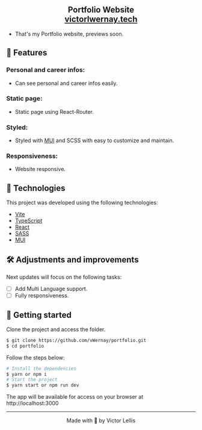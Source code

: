 <h2 align="center">
  Portfolio Website<br/>
  <a href="https://victorlwernay.tech" target="_blank">victorlwernay.tech</a>
</h2>

- That's my Portfolio website, previews soon.

## 🔧 Features

### Personal and career infos:
- Can see personal and career infos easily.

### Static page:
- Static page using React-Router.

### Styled:
- Styled with [MUI](https://mui.com) and SCSS with easy to customize and maintain.

### Responsiveness:
- Website responsive.

## 🧪 Technologies

This project was developed using the following technologies:

- [Vite](https://vitejs.dev)
- [TypeScript](https://www.typescriptlang.org)
- [React](https://reactjs.org)
- [SASS](https://sass-lang.com)
- [MUI](https://mui.com)

## 🛠️ Adjustments and improvements

Next updates will focus on the following tasks:

- [ ] Add Multi Language support. 
- [ ] Fully responsiveness.

## 🚀 Getting started

Clone the project and access the folder.

```bash
$ git clone https://github.com/vWernay/portfolio.git
$ cd portfolio
```

Follow the steps below:
```bash
# Install the dependencies
$ yarn or npm i
# Start the project
$ yarn start or npm run dev
```
The app will be available for access on your browser at http://localhost:3000


---

<p align="center">Made with 💜 by Victor Lellis</p>
